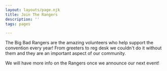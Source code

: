 ```yaml
---
layout: layouts/page.njk
title: Join The Rangers
description: ''
tags: pages

---
```


The Big Bad Rangers are the amazing volunteers who help support the convention every year! From greeters to reg desk we couldn't do it without them and they are an important aspect of our community.

We will have more info on the Rangers once we announce our next event!